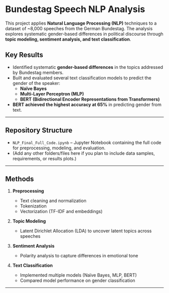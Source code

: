 # Bundestag Speech NLP Analysis

This project applies **Natural Language Processing (NLP)** techniques to a dataset of ~8,000 speeches from the German Bundestag. The analysis explores systematic gender-based differences in political discourse through **topic modeling, sentiment analysis, and text classification**.  

## Key Results
- Identified systematic **gender-based differences** in the topics addressed by Bundestag members.  
- Built and evaluated several text classification models to predict the gender of the speaker:
  - **Naïve Bayes**  
  - **Multi-Layer Perceptron (MLP)**  
  - **BERT (Bidirectional Encoder Representations from Transformers)**  
- **BERT achieved the highest accuracy at 65%** in predicting gender from text.

---

## Repository Structure
- `NLP_Final_Full_Code.ipynb` – Jupyter Notebook containing the full code for preprocessing, modeling, and evaluation.  
- (Add any other folders/files here if you plan to include data samples, requirements, or results plots.)

---

## Methods
1. **Preprocessing**
   - Text cleaning and normalization  
   - Tokenization  
   - Vectorization (TF-IDF and embeddings)  

2. **Topic Modeling**
   - Latent Dirichlet Allocation (LDA) to uncover latent topics across speeches  

3. **Sentiment Analysis**
   - Polarity analysis to capture differences in emotional tone  

4. **Text Classification**
   - Implemented multiple models (Naïve Bayes, MLP, BERT)  
   - Compared model performance on gender classification  

---
